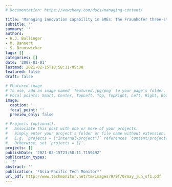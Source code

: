 ```yaml
---
# Documentation: https://wowchemy.com/docs/managing-content/

title: 'Managing innovation capability in SMEs: The Fraunhofer three-stage approach'
subtitle: ''
summary: ''
authors:
- H.J. Bullinger
- M. Bannert
- S. Brunswicker
tags: []
categories: []
date: '2007-01-01'
lastmod: 2021-02-15T18:58:11-05:00
featured: false
draft: false

# Featured image
# To use, add an image named `featured.jpg/png` to your page's folder.
# Focal points: Smart, Center, TopLeft, Top, TopRight, Left, Right, BottomLeft, Bottom, BottomRight.
image:
  caption: ''
  focal_point: ''
  preview_only: false

# Projects (optional).
#   Associate this post with one or more of your projects.
#   Simply enter your project's folder or file name without extension.
#   E.g. `projects = ["internal-project"]` references `content/project/deep-learning/index.md`.
#   Otherwise, set `projects = []`.
projects: []
publishDate: '2021-02-15T23:58:11.715949Z'
publication_types:
- '2'
abstract: ''
publication: '*Asia-Pacific Tech Monitor*'
url_pdf: http://www.techmonitor.net/tm/images/9/9f/07may_jun_sf1.pdf
---
```

